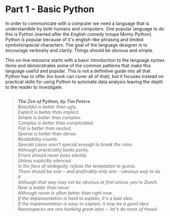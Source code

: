 # Part 1 - Basic Python

In order to communicate with a computer we need a language that is understandble by both humans and computers.  One popular language to do this is Python (named after the English comedy troupe Monty Python).  Python is popular because of it's english-like phrasing and limited symbols/special characters.  The goal of the language designer is to encourage verbosity and clarity.  Things should be obvious and simple.

This on-line resource starts with a basic introduction to the language syntax items and demonstrates some of the common patterns that make this language useful and popular.  This is not a definitive guide into all that Python has to offer (no book can cover all of that), but it focuses instead on practical skills for using Python to automate data analysis leaving the depth to the reader to investigate.

```{tableofcontents}
```

> ***The Zen of Python, by Tim Peters***</br>
> *Beautiful is better than ugly.*</br>
> *Explicit is better than implicit.*</br>
> *Simple is better than complex.*</br>
> *Complex is better than complicated.*</br>
> *Flat is better than nested.*</br>
> *Sparse is better than dense.*</br>
> *Readability counts.*</br>
> *Special cases aren't special enough to break the rules.*</br>
> *Although practicality beats purity.*</br>
> *Errors should never pass silently.*</br>
> *Unless explicitly silenced.*</br>
> *In the face of ambiguity, refuse the temptation to guess.*</br>
> *There should be one-- and preferably only one --obvious way to do it.*</br>
> *Although that way may not be obvious at first unless you're Dutch.*</br>
> *Now is better than never.*</br>
> *Although never is often better than *right* now.*</br>
> *If the implementation is hard to explain, it's a bad idea.*</br>
> *If the implementation is easy to explain, it may be a good idea.*</br>
> *Namespaces are one honking great idea -- let's do more of those!*</br>